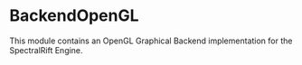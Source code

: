 # BackendOpenGL

This module contains an OpenGL Graphical Backend implementation for the SpectralRift Engine.